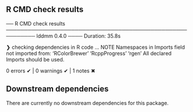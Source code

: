 ## R CMD check results

── R CMD check results ────────────────────────────────────────────────────────── lddmm 0.4.0 ────
Duration: 35.8s

❯ checking dependencies in R code ... NOTE
  Namespaces in Imports field not imported from:
    ‘RColorBrewer’ ‘RcppProgress’ ‘rgen’
    All declared Imports should be used.

0 errors ✔ | 0 warnings ✔ | 1 notes ✖


## Downstream dependencies

There are currently no downstream dependencies for this package.